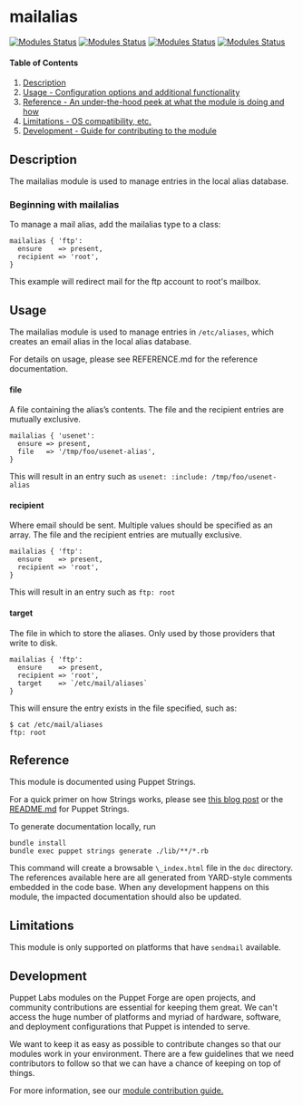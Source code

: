 # mailalias

[![Modules Status](https://github.com/puppetlabs/puppetlabs-mailalias_core/workflows/%5BDaily%5D%20Unit%20Tests%20with%20nightly%20Puppet%20gem/badge.svg?branch=main)](https://github.com/puppetlabs/puppetlabs-mailalias_core/actions)
[![Modules Status](https://github.com/puppetlabs/puppetlabs-mailalias_core/workflows/Static%20Code%20Analysis/badge.svg?branch=main)](https://github.com/puppetlabs/puppetlabs-mailalias_core/actions) 
[![Modules Status](https://github.com/puppetlabs/puppetlabs-mailalias_core/workflows/Unit%20Tests%20with%20nightly%20Puppet%20gem/badge.svg?branch=main)](https://github.com/puppetlabs/puppetlabs-mailalias_core/actions) 
[![Modules Status](https://github.com/puppetlabs/puppetlabs-mailalias_core/workflows/Unit%20Tests%20with%20released%20Puppet%20gem/badge.svg?branch=main)](https://github.com/puppetlabs/puppetlabs-mailalias_core/actions)


#### Table of Contents

1. [Description](#description)
2. [Usage - Configuration options and additional functionality](#usage)
3. [Reference - An under-the-hood peek at what the module is doing and how](#reference)
4. [Limitations - OS compatibility, etc.](#limitations)
5. [Development - Guide for contributing to the module](#development)

<a id="description"></a>
## Description

The mailalias module is used to manage entries in the local alias database.

### Beginning with mailalias
To manage a mail alias, add the mailalias type to a class:
```puppet
mailalias { 'ftp':
  ensure    => present,
  recipient => 'root',
}
```
This example will redirect mail for the ftp account to root's mailbox.

<a id="usage"></a>
## Usage
The mailalias module is used to manage entries in `/etc/aliases`, which creates an email alias in the local alias database.

For details on usage, please see REFERENCE.md for the reference documentation.

#### file
A file containing the alias’s contents. The file and the recipient entries are mutually exclusive.
```puppet
mailalias { 'usenet':
  ensure => present,
  file   => '/tmp/foo/usenet-alias',
}
```
This will result in an entry such as `usenet: :include: /tmp/foo/usenet-alias`

#### recipient
Where email should be sent. Multiple values should be specified as an array. The file and the recipient entries are mutually exclusive.
```puppet
mailalias { 'ftp':
  ensure    => present,
  recipient => 'root',
}
```
This will result in an entry such as  `ftp: root`

#### target
The file in which to store the aliases. Only used by those providers that write to disk.
```puppet
mailalias { 'ftp':
  ensure    => present,
  recipient => 'root',
  target    => `/etc/mail/aliases`
}
```
This will ensure the entry exists in the file specified, such as:
```sh-session
$ cat /etc/mail/aliases
ftp: root
```

<a id="reference"></a>
## Reference

This module is documented using Puppet Strings.

For a quick primer on how Strings works, please see [this blog post](https://puppet.com/blog/using-puppet-strings-generate-great-documentation-puppet-modules) or the [README.md](https://github.com/puppetlabs/puppet-strings/blob/master/README.md) for Puppet Strings.

To generate documentation locally, run
```
bundle install
bundle exec puppet strings generate ./lib/**/*.rb
```
This command will create a browsable `\_index.html` file in the `doc` directory. The references available here are all generated from YARD-style comments embedded in the code base. When any development happens on this module, the impacted documentation should also be updated.

<a id="limitations"></a>
## Limitations

This module is only supported on platforms that have `sendmail` available.

<a id="development"></a>
## Development

Puppet Labs modules on the Puppet Forge are open projects, and community contributions are essential for keeping them great. We can't access the huge number of platforms and myriad of hardware, software, and deployment configurations that Puppet is intended to serve.

We want to keep it as easy as possible to contribute changes so that our modules work in your environment. There are a few guidelines that we need contributors to follow so that we can have a chance of keeping on top of things.

For more information, see our [module contribution guide.](https://docs.puppetlabs.com/forge/contributing.html)
